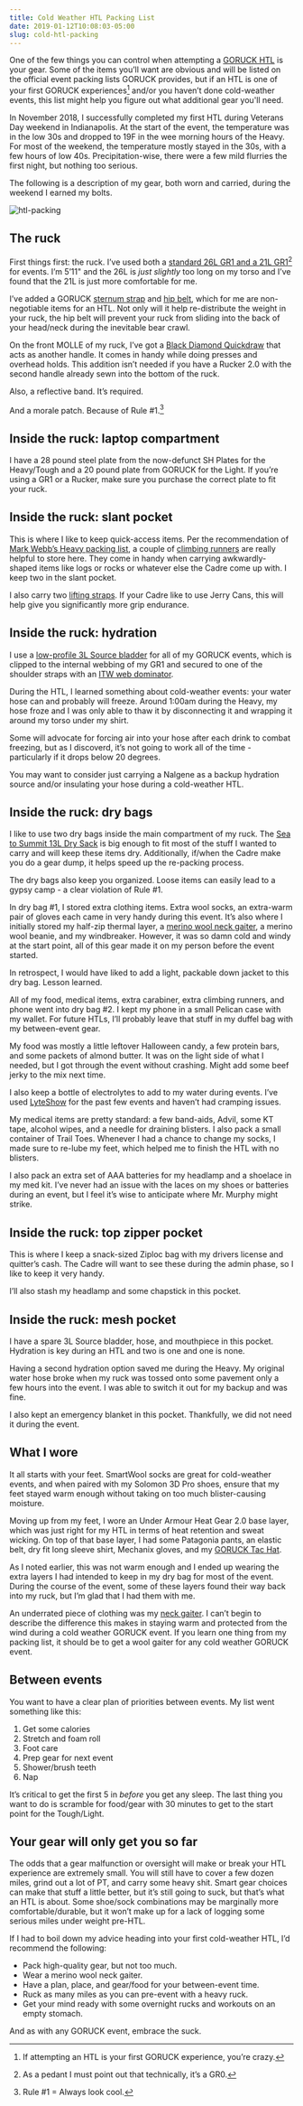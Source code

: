```yaml
---
title: Cold Weather HTL Packing List
date: 2019-01-12T10:08:03-05:00
slug: cold-htl-packing
---
```


One of the few things you can control when attempting a [GORUCK HTL](https://www.goruck.com/htl/) is your gear. Some of the items you’ll want are obvious and will be listed on the official event packing lists GORUCK provides, but if an HTL is one of your first GORUCK experiences[^1] and/or you haven’t done cold-weather events, this list might help you figure out what additional gear you'll need. 

In November 2018, I successfully completed my first HTL during Veterans Day weekend in Indianapolis. At the start of the event, the temperature was in the low 30s and dropped to 19F in the wee morning hours of the Heavy. For most of the weekend, the temperature mostly stayed in the 30s, with a few hours of low 40s. Precipitation-wise, there were a few mild flurries the first night, but nothing too serious. 

The following is a description of my gear, both worn and carried, during the weekend I earned my bolts. 

![htl-packing](/files/2018-htl-gear.jpeg)

## The ruck

First things first: the ruck. I’ve used both a [standard 26L GR1 and a 21L GR1](https://www.goruck.com/rucksacks/shop-all-rucksacks/)[^2] for events. I’m 5’11" and the 26L is *just slightly* too long on my torso and I’ve found that the 21L is just more comfortable for me. 

I’ve added a GORUCK [sternum strap](https://www.goruck.com/molle-sternum-strap/) and [hip belt](https://www.goruck.com/padded-hip-belt/), which for me are non-negotiable items for an HTL. Not only will it help re-distribute the weight in your ruck, the hip belt will prevent your ruck from sliding into the back of your head/neck during the inevitable bear crawl. 

On the front MOLLE of my ruck, I’ve got a [Black Diamond Quickdraw](https://www.amazon.com/gp/product/B004M3DXX2/ref=ppx_yo_dt_b_asin_title_o08__o00_s00?ie=UTF8&psc=1) that acts as another handle. It comes in handy while doing presses and overhead holds. This addition isn’t needed if you have a Rucker 2.0 with the second handle already sewn into the bottom of the ruck.

Also, a reflective band. It’s required. 

And a morale patch. Because of Rule #1.[^3] 

## Inside the ruck: laptop compartment

I have a 28 pound steel plate from the now-defunct SH Plates for the Heavy/Tough and a 20 pound plate from GORUCK for the Light. If you’re using a GR1 or a Rucker, make sure you purchase the correct plate to fit your ruck.

## Inside the ruck: slant pocket

This is where I like to keep quick-access items. Per the recommendation of [Mark Webb’s Heavy packing list](https://overld.me/2014/04/10/packing-for-a-goruck-heavy/), a couple of [climbing runners](https://www.amazon.com/Black-Diamond-10mm-Dynex-Runner/dp/B019NULFMY/ref=sr_1_4?ie=UTF8&qid=1547303760&sr=8-4&keywords=120cm%2Bclimbing%2Brunner&th=1&psc=1) are really helpful to store here. They come in handy when carrying awkwardly-shaped items like logs or rocks or whatever else the Cadre come up with. I keep two in the slant pocket.

I also carry two [lifting straps](https://www.amazon.com/gp/product/B0011861UI/ref=ppx_yo_dt_b_asin_title_o02__o00_s00?ie=UTF8&psc=1). If your Cadre like to use Jerry Cans, this will help give you significantly more grip endurance. 

## Inside the ruck: hydration

I use a [low-profile 3L Source bladder](https://www.amazon.com/gp/product/B008S9DYLC/ref=ppx_yo_dt_b_asin_title_o01__o00_s00?ie=UTF8&psc=1) for all of my GORUCK events, which is clipped to the internal webbing of my GR1 and secured to one of the shoulder straps with an [ITW web dominator](https://www.goruck.com/molle-bladder-hose-retainer/). 

During the HTL, I learned something about cold-weather events: your water hose can and probably will freeze. Around 1:00am during the Heavy, my hose froze and I was only able to thaw it by disconnecting it and wrapping it around my torso under my shirt.

Some will advocate for forcing air into your hose after each drink to combat freezing, but as I discoverd, it’s not going to work all of the time - particularly if it drops below 20 degrees.

You may want to consider just carrying a Nalgene as a backup hydration source and/or insulating your hose during a cold-weather HTL. 


## Inside the ruck: dry bags

I like to use two dry bags inside the main compartment of my ruck. The [Sea to Summit 13L Dry Sack](https://www.amazon.com/gp/product/B001Q3KKGY/ref=ppx_yo_dt_b_asin_title_o01__o00_s01?ie=UTF8&psc=1) is big enough to fit most of the stuff I wanted to carry and will keep these items dry. Additionally, if/when the Cadre make you do a gear dump, it helps speed up the re-packing process. 

The dry bags also keep you organized. Loose items can easily lead to a gypsy camp - a clear violation of Rule #1. 

In dry bag #1, I stored extra clothing items. Extra wool socks, an extra-warm pair of gloves each came in very handy during this event. It’s also where I initially stored my half-zip thermal layer, a [merino wool neck gaiter](https://buffusa.com/buff-products/neckwarmers/heavyweight-merino-wool-neckwarmer/black/110963), a merino wool beanie, and my windbreaker. However, it was so damn cold and windy at the start point, all of this gear made it on my person before the event started. 

In retrospect, I would have liked to add a light, packable down jacket to this dry bag. Lesson learned.

All of my food, medical items, extra carabiner, extra climbing runners, and phone went into dry bag #2. I kept my phone in a small Pelican case with my wallet. For future HTLs, I’ll probably leave that stuff in my duffel bag with my between-event gear. 

My food was mostly a little leftover Halloween candy, a few protein bars, and some packets of almond butter. It was on the light side of what I needed, but I got through the event without crashing. Might add some beef jerky to the mix next time.

I also keep a bottle of electrolytes to add to my water during events. I’ve used [LyteShow](https://www.amazon.com/gp/product/B00EISFBYA/ref=oh_aui_search_asin_title?ie=UTF8&th=1) for the past few events and haven’t had cramping issues. 

My medical items are pretty standard: a few band-aids, Advil, some KT tape, alcohol wipes, and a needle for draining blisters. I also pack a small container of Trail Toes. Whenever I had a chance to change my socks, I made sure to re-lube my feet, which helped me to finish the HTL with no blisters. 

I also pack an extra set of AAA batteries for my headlamp and a shoelace in my med kit. I’ve never had an issue with the laces on my shoes or batteries during an event, but I feel it’s wise to anticipate where Mr. Murphy might strike. 

## Inside the ruck: top zipper pocket

This is where I keep a snack-sized Ziploc bag with my drivers license and quitter’s cash. The Cadre will want to see these during the admin phase, so I like to keep it very handy. 

I’ll also stash my headlamp and some chapstick in this pocket.

## Inside the ruck: mesh pocket

I have a spare 3L Source bladder, hose, and mouthpiece in this pocket. Hydration is key during an HTL and two is one and one is none. 

Having a second hydration option saved me during the Heavy. My original water hose broke when my ruck was tossed onto some pavement only a few hours into the event. I was able to switch it out for my backup and was fine. 

I also kept an emergency blanket in this pocket. Thankfully, we did not need it during the event. 

## What I wore

It all starts with your feet. SmartWool socks are great for cold-weather events, and when paired with my Solomon 3D Pro shoes, ensure that my feet stayed warm enough without taking on too much blister-causing moisture. 

Moving up from my feet, I wore an Under Armour Heat Gear 2.0 base layer, which was just right for my HTL in terms of heat retention and sweat wicking. On top of that base layer, I had some Patagonia pants, an elastic belt, dry fit long sleeve shirt, Mechanix gloves, and my [GORUCK Tac Hat](https://www.goruck.com/tac-hat-mesh/). 

As I noted earlier, this was not warm enough and I ended up wearing the extra layers I had intended to keep in my dry bag for most of the event. During the course of the event, some of these layers found their way back into my ruck, but I’m glad that I had them with me.

An underrated piece of clothing was my [neck gaiter](https://buffusa.com/buff-products/neckwarmers/heavyweight-merino-wool-neckwarmer/black/110963). I can’t begin to describe the difference this makes in staying warm and protected from the wind during a cold weather GORUCK event. If you learn one thing from my packing list, it should be to get a wool gaiter for any cold weather GORUCK event. 

## Between events

You want to have a clear plan of priorities between events. My list went something like this: 

1. Get some calories
2. Stretch and foam roll
3. Foot care
4. Prep gear for next event
5. Shower/brush teeth 
6. Nap

It’s critical to get the first 5 in *before* you get any sleep. The last thing you want to do is scramble for food/gear with 30 minutes to get to the start point for the Tough/Light.

## Your gear will only get you so far

The odds that a gear malfunction or oversight will make or break your HTL experience are extremely small. You will still have to cover a few dozen miles, grind out a lot of PT, and carry some heavy shit. Smart gear choices can make that stuff a little better, but it’s still going to suck, but that’s what an HTL is about. Some shoe/sock combinations may be marginally more comfortable/durable, but it won’t make up for a lack of logging some serious miles under weight pre-HTL.

If I had to boil down my advice heading into your first cold-weather HTL, I’d recommend the following:

- Pack high-quality gear, but not too much.
- Wear a merino wool neck gaiter.
- Have a plan, place, and gear/food for your between-event time.
- Ruck as many miles as you can pre-event with a heavy ruck.
- Get your mind ready with some overnight rucks and workouts on an empty stomach.

And as with any GORUCK event, embrace the suck.

[^1]: If attempting an HTL is your first GORUCK experience, you’re crazy.

[^2]: As a pedant I must point out that technically, it’s a GR0.

[^3]: Rule #1 = Always look cool.